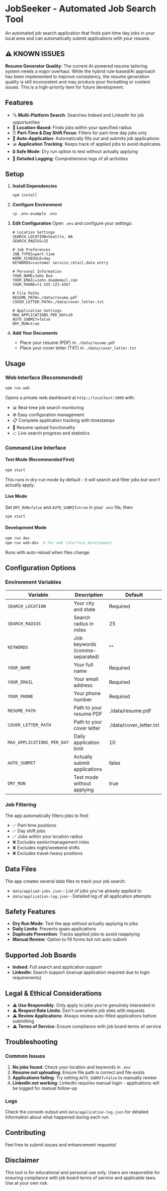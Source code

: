 # JobSeeker - Automated Job Search Tool

An automated job search application that finds part-time day jobs in your local area and can automatically submit applications with your resume.

## ⚠️ KNOWN ISSUES

**Resume Generator Quality**: The current AI-powered resume tailoring system needs a major overhaul. While the hybrid rule-based/AI approach has been implemented to improve consistency, the resume generation quality is still inconsistent and may produce poor formatting or content issues. This is a high-priority item for future development.

## Features

- 🔍 **Multi-Platform Search**: Searches Indeed and LinkedIn for job opportunities
- 📍 **Location-Based**: Finds jobs within your specified radius
- ⏰ **Part-Time & Day Shift Focus**: Filters for part-time day jobs only
- 🤖 **Auto-Application**: Automatically fills out and submits job applications
- 📊 **Application Tracking**: Keeps track of applied jobs to avoid duplicates
- 🔒 **Safe Mode**: Dry run option to test without actually applying
- 📝 **Detailed Logging**: Comprehensive logs of all activities

## Setup

1. **Install Dependencies**
   ```bash
   npm install
   ```

2. **Configure Environment**
   ```bash
   cp .env.example .env
   ```

3. **Edit Configuration**
   Open `.env` and configure your settings:
   ```env
   # Location Settings
   SEARCH_LOCATION=Seattle, WA
   SEARCH_RADIUS=25

   # Job Preferences
   JOB_TYPES=part-time
   WORK_SCHEDULE=day
   KEYWORDS=customer service,retail,data entry

   # Personal Information
   YOUR_NAME=John Doe
   YOUR_EMAIL=john.doe@email.com
   YOUR_PHONE=+1-555-123-4567

   # File Paths
   RESUME_PATH=./data/resume.pdf
   COVER_LETTER_PATH=./data/cover_letter.txt

   # Application Settings
   MAX_APPLICATIONS_PER_DAY=10
   AUTO_SUBMIT=false
   DRY_RUN=true
   ```

4. **Add Your Documents**
   - Place your resume (PDF) in `./data/resume.pdf`
   - Place your cover letter (TXT) in `./data/cover_letter.txt`

## Usage

### Web Interface (Recommended)
```bash
npm run web
```
Opens a private web dashboard at `http://localhost:3000` with:
- 📊 Real-time job search monitoring
- ⚙️ Easy configuration management
- 📋 Complete application tracking with timestamps
- 📁 Resume upload functionality
- 📈 Live search progress and statistics

### Command Line Interface

#### Test Mode (Recommended First)
```bash
npm start
```
This runs in dry-run mode by default - it will search and filter jobs but won't actually apply.

#### Live Mode
Set `DRY_RUN=false` and `AUTO_SUBMIT=true` in your `.env` file, then:
```bash
npm start
```

#### Development Mode
```bash
npm run dev
npm run web-dev  # For web interface development
```
Runs with auto-reload when files change.

## Configuration Options

### Environment Variables

| Variable | Description | Default |
|----------|-------------|---------|
| `SEARCH_LOCATION` | Your city and state | Required |
| `SEARCH_RADIUS` | Search radius in miles | 25 |
| `KEYWORDS` | Job keywords (comma-separated) | "" |
| `YOUR_NAME` | Your full name | Required |
| `YOUR_EMAIL` | Your email address | Required |
| `YOUR_PHONE` | Your phone number | Required |
| `RESUME_PATH` | Path to your resume PDF | ./data/resume.pdf |
| `COVER_LETTER_PATH` | Path to your cover letter | ./data/cover_letter.txt |
| `MAX_APPLICATIONS_PER_DAY` | Daily application limit | 10 |
| `AUTO_SUBMIT` | Actually submit applications | false |
| `DRY_RUN` | Test mode without applying | true |

### Job Filtering

The app automatically filters jobs to find:
- ✅ Part-time positions
- ✅ Day shift jobs
- ✅ Jobs within your location radius
- ❌ Excludes senior/management roles
- ❌ Excludes night/weekend shifts
- ❌ Excludes travel-heavy positions

## Data Files

The app creates several data files to track your job search:

- `data/applied-jobs.json` - List of jobs you've already applied to
- `data/application-log.json` - Detailed log of all application attempts

## Safety Features

- **Dry Run Mode**: Test the app without actually applying to jobs
- **Daily Limits**: Prevents spam applications
- **Duplicate Prevention**: Tracks applied jobs to avoid reapplying
- **Manual Review**: Option to fill forms but not auto-submit

## Supported Job Boards

- **Indeed**: Full search and application support
- **LinkedIn**: Search support (manual application required due to login requirements)

## Legal & Ethical Considerations

- ⚠️ **Use Responsibly**: Only apply to jobs you're genuinely interested in
- ⚠️ **Respect Rate Limits**: Don't overwhelm job sites with requests
- ⚠️ **Review Applications**: Always review auto-filled applications before submitting
- ⚠️ **Terms of Service**: Ensure compliance with job board terms of service

## Troubleshooting

### Common Issues

1. **No jobs found**: Check your location and keywords in `.env`
2. **Resume not uploading**: Ensure file path is correct and file exists
3. **Applications failing**: Try setting `AUTO_SUBMIT=false` to manually review
4. **LinkedIn not working**: LinkedIn requires manual login - applications will be logged for manual follow-up

### Logs

Check the console output and `data/application-log.json` for detailed information about what happened during each run.

## Contributing

Feel free to submit issues and enhancement requests!

## Disclaimer

This tool is for educational and personal use only. Users are responsible for ensuring compliance with job board terms of service and applicable laws. Use at your own risk.
